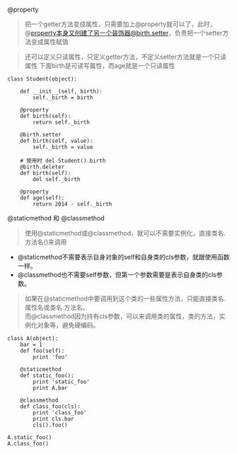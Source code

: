 @property

> 把一个getter方法变成属性，只需要加上@property就可以了，此时，@property本身又创建了另一个装饰器@birth.setter，负责把一个setter方法变成属性赋值

> 还可以定义只读属性，只定义getter方法，不定义setter方法就是一个只读属性  下面birth是可读写属性，而age就是一个只读属性
```
class Student(object):
    
    def __init__(self, birth):
        self._birth = birth
    
    @property
    def birth(self):
        return self._birth

    @birth.setter
    def birth(self, value):
        self._birth = value
    
    # 使用时 del Student().birth
    @birth.deleter
    def birth(self):
        del self._birth

    @property
    def age(self):
        return 2014 - self._birth
```

@staticmethod 和 @classmethod

> 使用@staticmethod或@classmethod，就可以不需要实例化，直接类名.方法名()来调用

- @staticmethod不需要表示自身对象的self和自身类的cls参数，就跟使用函数一样。 
- @classmethod也不需要self参数，但第一个参数需要是表示自身类的cls参数。

> 如果在@staticmethod中要调用到这个类的一些属性方法，只能直接类名.属性名或类名.方法名。   
而@classmethod因为持有cls参数，可以来调用类的属性，类的方法，实例化对象等，避免硬编码。

```
class A(object):  
    bar = 1  
    def foo(self):  
        print 'foo'  

    @staticmethod  
    def static_foo():  
        print 'static_foo'  
        print A.bar  

    @classmethod  
    def class_foo(cls):  
        print 'class_foo'  
        print cls.bar  
        cls().foo()  

A.static_foo()  
A.class_foo()  
```

